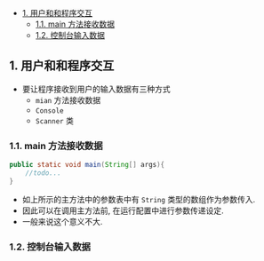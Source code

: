 <!-- TOC -->

- [1. 用户和和程序交互](#1-用户和和程序交互)
  - [1.1. main 方法接收数据](#11-main-方法接收数据)
  - [1.2. 控制台输入数据](#12-控制台输入数据)

<!-- /TOC -->

## 1. 用户和和程序交互
- 要让程序接收到用户的输入数据有三种方式
  - `mian` 方法接收数据
  - `Console`
  - `Scanner` 类

### 1.1. main 方法接收数据
```java
public static void main(String[] args){
    //todo...
}
```

- 如上所示的主方法中的参数表中有 `String` 类型的数组作为参数传入.
- 因此可以在调用主方法前, 在运行配置中进行参数传递设定.  
- 一般来说这个意义不大.

### 1.2. 控制台输入数据 